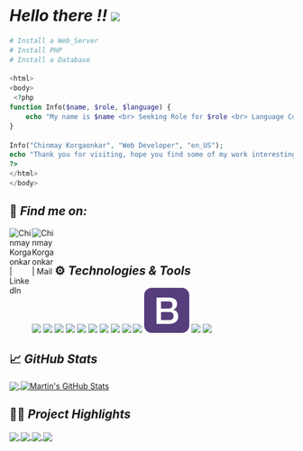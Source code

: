 # ***Hello there !!*** <img src="https://media2.giphy.com/media/J60klcdfVdpryi1u78/200.webp?cid=ecf05e47xavu2mj5adw94pq2662zxcf2za2guk53cusvjoxl&rid=200.webp&ct=s" width="50" >

```php
# Install a Web_Server
# Install PHP
# Install a Database

<html>
<body>
 <?php
function Info($name, $role, $language) {
    echo "My name is $name <br> Seeking Role for $role <br> Language Comfortable with $language <br>";
}

Info("Chinmay Korgaonkar", "Web Developer", "en_US");
echo "Thank you for visiting, hope you find some of my work interesting."
?> 
</html>
</body>
```
## :email: *Find me on:*

[<img align="left" alt="ChinmayKorgaonkar | LinkedIn" width="40px" src="https://cdn-icons-png.flaticon.com/512/174/174857.png"/>][linkedin]</t></t>
[<a href="mailto:korgaonkarchinmay2659@gmail.com"> <img align="left" alt="ChinmayKorgaonkar | Mail" width="40px" src="https://cdn-icons-png.flaticon.com/512/726/726623.png"/>][mail]<br>
<br>

## ⚙️ *Technologies & Tools*
<p float="center">

  <img height="80" src="https://user-images.githubusercontent.com/67018142/156036478-1aa05d96-c06c-40b0-b948-be900123a82e.png"/>
  <img height="80" src="https://user-images.githubusercontent.com/67018142/156036444-39831085-cc88-4dbe-9ea2-70b5b5c7ccc8.png"/>
  <img height="80" src="https://user-images.githubusercontent.com/67018142/156036543-3f880403-69ec-47ab-b7f4-1524f115ad89.png"/>
  <img height="80" src="https://user-images.githubusercontent.com/67018142/156035568-4ced23f2-f2e6-4e12-84a0-6ea3d2e8f121.png"/>
  <img height="80" src="https://user-images.githubusercontent.com/67018142/156035636-371b82f3-bd8a-4508-a1fa-27082ca5eaea.png"/>
  <img height="80" src="https://user-images.githubusercontent.com/67018142/156035045-3a0ab8f2-6353-4e6f-8a96-44dbce1c78e9.png"/>
  <img height="80" src="https://user-images.githubusercontent.com/67018142/156035466-6452769f-a9e5-40d0-98a0-d0e1bb75badc.png"/>
  <img height="80" src="https://user-images.githubusercontent.com/67018142/156035830-2190af89-a613-4694-a9b8-d1eb342a80f0.png"/>
  <img height="80" src="https://user-images.githubusercontent.com/67018142/156035874-247abc54-646e-4b91-aa92-78c4384aca62.png"/>
  <img height="80" src="https://user-images.githubusercontent.com/67018142/156036013-4b18a1f9-37bb-4628-8030-eccacf95e12f.png"/>
  <img height="80" src="https://raw.githubusercontent.com/github/explore/80688e429a7d4ef2fca1e82350fe8e3517d3494d/topics/bootstrap/bootstrap.png"/>
  <img height="80" src="https://iconape.com/wp-content/png_logo_vector/bitbucket-icon.png"/>
  <img height="80" src="https://cdn-icons-png.flaticon.com/512/5968/5968866.png"/>

</p>

## 📈 *GitHub Stats*
<a href="https://github.com/chinmayk26/chinmayk26">
  <img align="center" src="https://github-readme-stats.vercel.app/api/top-langs/?username=NinadRao0707&hide=java,html,tex&title_color=ffffff&text_color=c9cacc&icon_color=2bbc8a&bg_color=1d1f21&langs_count=3" />
</a>

<a href="https://github.com/chinmayk26/chinmayk26">
  <img align="center" src="https://github-readme-stats.vercel.app/api?username=NinadRao0707&show_icons=true&line_height=27&count_private=true&title_color=ffffff&text_color=c9cacc&icon_color=2bbc8a&bg_color=1d1f21" alt="Martin's GitHub Stats" />
</a>

## 👨‍💻 *Project Highlights*
<a href="https://github.com/chinmayk26/SAC-Trip-Advisor">
  <img align="center" src="https://github-readme-stats.vercel.app/api/pin/?username=NinadRao0707&repo=final-portfolio&title_color=ffffff&text_color=c9cacc&icon_color=2bbc8a&bg_color=1d1f21" />
</a>

<a href="https://github.com/chinmayk26/crwn-clothing">
  <img align="center" src="https://github-readme-stats.vercel.app/api/pin/?username=NinadRao0707&repo=Online-Examination-System&title_color=ffffff&text_color=c9cacc&icon_color=2bbc8a&bg_color=1d1f21" />
</a>  

<a href="https://github.com/chinmayk26/EatSure-App-Clone">
  <img align="center" src="https://github-readme-stats.vercel.app/api/pin/?username=NinadRao0707&repo=instagram_clone_flutter&title_color=ffffff&text_color=c9cacc&icon_color=2bbc8a&bg_color=1d1f21" />
</a>  

<a href="https://github.com/chinmayk26/PetMEe">
  <img align="center" src="https://github-readme-stats.vercel.app/api/pin/?username=NinadRao0707&repo=instagram_clone_flutter&title_color=ffffff&text_color=c9cacc&icon_color=2bbc8a&bg_color=1d1f21" />
</a>  


[linkedin]: https://www.linkedin.com/in/chinmay-korgaonkar-763a53232
[mail]: korgaonkarchinmay2659@gmail.com
